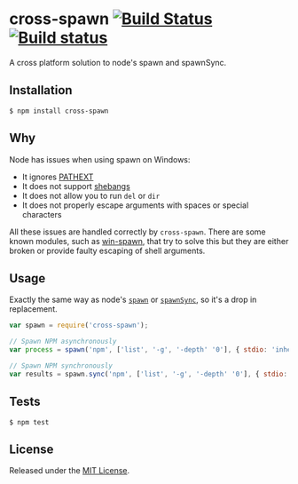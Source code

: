 # cross-spawn [![Build Status](https://travis-ci.org/IndigoUnited/node-cross-spawn.svg?branch=master)](https://travis-ci.org/IndigoUnited/node-cross-spawn) [![Build status](https://ci.appveyor.com/api/projects/status/ckt1qfvke6mc6pe5/branch/master?svg=true)](https://ci.appveyor.com/project/satazor/node-cross-spawn/branch/master)

A cross platform solution to node's spawn and spawnSync.


## Installation

`$ npm install cross-spawn`


## Why

Node has issues when using spawn on Windows:

- It ignores [PATHEXT](https://github.com/joyent/node/issues/2318)
- It does not support [shebangs](http://pt.wikipedia.org/wiki/Shebang)
- It does not allow you to run `del` or `dir`
- It does not properly escape arguments with spaces or special characters

All these issues are handled correctly by `cross-spawn`.
There are some known modules, such as [win-spawn](https://github.com/ForbesLindesay/win-spawn), that try to solve this but they are either broken or provide faulty escaping of shell arguments.


## Usage

Exactly the same way as node's [`spawn`](https://nodejs.org/api/child_process.html#child_process_child_process_spawn_command_args_options) or [`spawnSync`](https://nodejs.org/api/child_process.html#child_process_child_process_spawnsync_command_args_options), so it's a drop in replacement.

```javascript
var spawn = require('cross-spawn');

// Spawn NPM asynchronously
var process = spawn('npm', ['list', '-g', '-depth' '0'], { stdio: 'inherit' });

// Spawn NPM synchronously
var results = spawn.sync('npm', ['list', '-g', '-depth' '0'], { stdio: 'inherit' });
```


## Tests

`$ npm test`


## License

Released under the [MIT License](http://www.opensource.org/licenses/mit-license.php).
